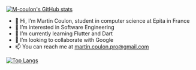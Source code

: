 [![M-coulon's GitHub stats](https://github-readme-stats.vercel.app/api?username=m-coulon&show_icons=true&theme=tokyonight)](https://github.com/anuraghazra/github-readme-stats)


- 👋 Hi, I’m Martin Coulon, student in computer science at Epita in France
- 👀 I’m interested in Software Engineering
- 🌱 I’m currently learning Flutter and Dart
- 💞️ I’m looking to collaborate with Google
- 📫 You can reach me at martin.coulon.pro@gmail.com

<!---
m-coulon/m-coulon is a ✨ special ✨ repository because its `README.md` (this file) appears on your GitHub profile.
You can click the Preview link to take a look at your changes.
--->

[![Top Langs](https://github-readme-stats.vercel.app/api/top-langs/?username=m-coulon&layout=compact)](https://github.com/anuraghazra/github-readme-stats)
